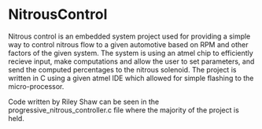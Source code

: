 # NitrousControl
Nitrous control is an embedded system project used for providing a simple way to control nitrous flow to a given automotive based on RPM and other factors of the given system. The system is using an atmel chip to efficiently recieve input, make computations and allow the user to set parameters, and send the computed percentages to the nitrous solenoid. The project is written in C using a given atmel IDE which allowed for simple flashing to the micro-processor.

Code written by Riley Shaw can be seen in the progressive_nitrous_controller.c file where the majority of the project is held.
